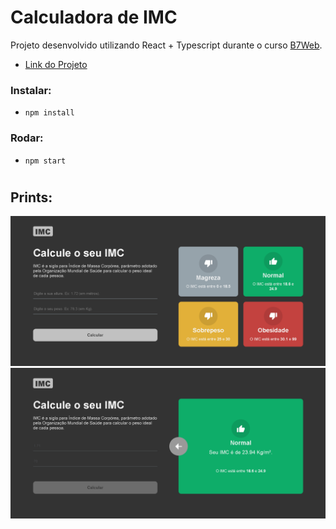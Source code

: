 # Calculadora de IMC


Projeto desenvolvido utilizando React + Typescript durante o curso [B7Web](https://b7web.com.br/fullstack).

- [Link do Projeto](https://moraiskaua-calculadora-imc.netlify.app)

### Instalar:

- `npm install`

### Rodar:

- `npm start`

#

## Prints:

![Desktop](./src/prints/calc-imc-lobby-desktop.png)
![Desktop](./src/prints/calc-imc-result-desktop.png)
